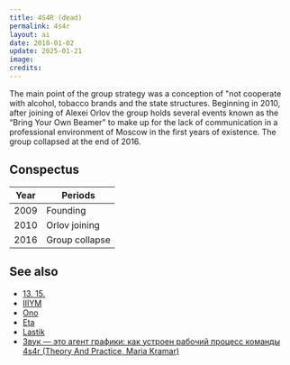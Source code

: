 ```yaml
---
title: 4S4R (dead)
permalink: 4s4r
layout: ai
date: 2018-01-02
update: 2025-01-21
image:
credits:
---
```


The main point of the group strategy was a conception of "not cooperate with alcohol, tobacco brands and the state structures. Beginning in 2010, after joining of Alexei Orlov the group holds several events known as the “Bring Your Own Beamer” to make up for the lack of communication in a professional environment of Moscow in the first years of existence. The group collapsed at the end of 2016.

## Conspectus

| Year | Periods         |
|------|-----------------|
| 2009 | Founding        |
| 2010 | Orlov joining   |
| 2016 | Group collapse  |

## See also

+ [13. 15.](13-15)
+ [IIIYM](iiiym)
+ [Ono](ono)
+ [Eta](eta)
+ [Lastik](lastik)
+ [Звук — это агент графики: как устроен рабочий процесс команды 4s4r (Theory And Practice, Maria Kramar)](https://special.theoryandpractice.ru/4s4r)
